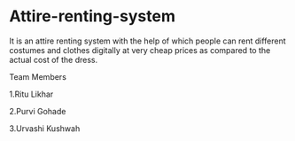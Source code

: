 # Attire-renting-system
It is an attire renting system with the help of which people can rent different costumes and clothes digitally at very cheap prices as compared to the actual cost of the dress.

Team Members

1.Ritu Likhar	

2.Purvi Gohade	

3.Urvashi Kushwah
